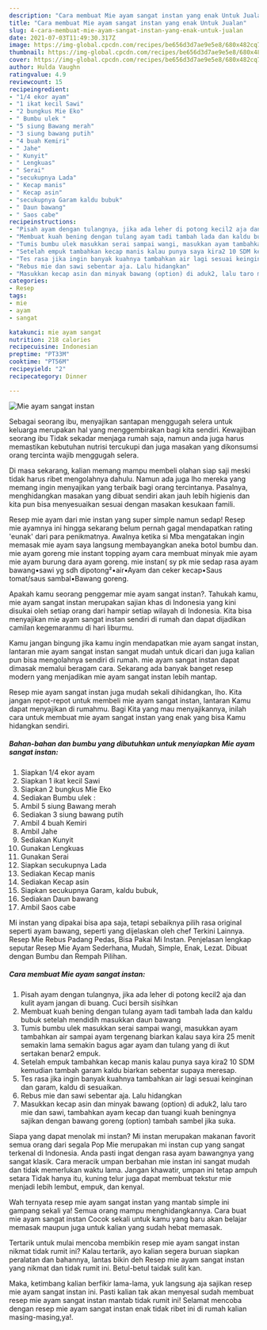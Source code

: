 ```yaml
---
description: "Cara membuat Mie ayam sangat instan yang enak Untuk Jualan"
title: "Cara membuat Mie ayam sangat instan yang enak Untuk Jualan"
slug: 4-cara-membuat-mie-ayam-sangat-instan-yang-enak-untuk-jualan
date: 2021-07-03T11:49:30.317Z
image: https://img-global.cpcdn.com/recipes/be656d3d7ae9e5e8/680x482cq70/mie-ayam-sangat-instan-foto-resep-utama.jpg
thumbnail: https://img-global.cpcdn.com/recipes/be656d3d7ae9e5e8/680x482cq70/mie-ayam-sangat-instan-foto-resep-utama.jpg
cover: https://img-global.cpcdn.com/recipes/be656d3d7ae9e5e8/680x482cq70/mie-ayam-sangat-instan-foto-resep-utama.jpg
author: Hulda Vaughn
ratingvalue: 4.9
reviewcount: 15
recipeingredient:
- "1/4 ekor ayam"
- "1 ikat kecil Sawi"
- "2 bungkus Mie Eko"
- " Bumbu ulek "
- "5 siung Bawang merah"
- "3 siung bawang putih"
- "4 buah Kemiri"
- " Jahe"
- " Kunyit"
- " Lengkuas"
- " Serai"
- "secukupnya Lada"
- " Kecap manis"
- " Kecap asin"
- "secukupnya Garam kaldu bubuk"
- " Daun bawang"
- " Saos cabe"
recipeinstructions:
- "Pisah ayam dengan tulangnya, jika ada leher di potong kecil2 aja dan kulit ayam jangan di buang. Cuci bersih sisihkan"
- "Membuat kuah bening dengan tulang ayam tadi tambah lada dan kaldu bubuk setelah mendidih masukkan daun bawang"
- "Tumis bumbu ulek masukkan serai sampai wangi, masukkan ayam tambahkan air sampai ayam tergenang biarkan kalau saya kira 25 menit semakin lama semakin bagus agar ayam dan tulang yang di ikut sertakan benar2 empuk."
- "Setelah empuk tambahkan kecap manis kalau punya saya kira2 10 SDM kemudian tambah garam kaldu biarkan sebentar supaya meresap."
- "Tes rasa jika ingin banyak kuahnya tambahkan air lagi sesuai keinginan dan garam, kaldu di sesuaikan."
- "Rebus mie dan sawi sebentar aja. Lalu hidangkan"
- "Masukkan kecap asin dan minyak bawang (option) di aduk2, lalu taro mie dan sawi, tambahkan ayam kecap dan tuangi kuah beningnya sajikan dengan bawang goreng (option) tambah sambel jika suka."
categories:
- Resep
tags:
- mie
- ayam
- sangat

katakunci: mie ayam sangat 
nutrition: 218 calories
recipecuisine: Indonesian
preptime: "PT33M"
cooktime: "PT56M"
recipeyield: "2"
recipecategory: Dinner

---
```



![Mie ayam sangat instan](https://img-global.cpcdn.com/recipes/be656d3d7ae9e5e8/680x482cq70/mie-ayam-sangat-instan-foto-resep-utama.jpg)

Sebagai seorang ibu, menyajikan santapan menggugah selera untuk keluarga merupakan hal yang menggembirakan bagi kita sendiri. Kewajiban seorang ibu Tidak sekadar menjaga rumah saja, namun anda juga harus memastikan kebutuhan nutrisi tercukupi dan juga masakan yang dikonsumsi orang tercinta wajib menggugah selera.

Di masa  sekarang, kalian memang mampu membeli olahan siap saji meski tidak harus ribet mengolahnya dahulu. Namun ada juga lho mereka yang memang ingin menyajikan yang terbaik bagi orang tercintanya. Pasalnya, menghidangkan masakan yang dibuat sendiri akan jauh lebih higienis dan kita pun bisa menyesuaikan sesuai dengan masakan kesukaan famili. 

Resep mie ayam dari mie instan yang super simple namun sedap! Resep mie ayamnya ini hingga sekarang belum pernah gagal mendapatkan rating &#39;eunak&#39; dari para penikmatnya. Awalnya ketika si Mba mengatakan ingin memasak mie ayam saya langsung membayangkan aneka botol bumbu dan. mie ayam goreng mie instant topping ayam cara membuat minyak mie ayam mie ayam burung dara ayam goreng. mie instan( sy pk mie sedap rasa ayam bawang•sawi yg sdh dipotong²•air•Ayam dan ceker kecap•Saus tomat/saus sambal•Bawang goreng.

Apakah kamu seorang penggemar mie ayam sangat instan?. Tahukah kamu, mie ayam sangat instan merupakan sajian khas di Indonesia yang kini disukai oleh setiap orang dari hampir setiap wilayah di Indonesia. Kita bisa menyajikan mie ayam sangat instan sendiri di rumah dan dapat dijadikan camilan kegemaranmu di hari liburmu.

Kamu jangan bingung jika kamu ingin mendapatkan mie ayam sangat instan, lantaran mie ayam sangat instan sangat mudah untuk dicari dan juga kalian pun bisa mengolahnya sendiri di rumah. mie ayam sangat instan dapat dimasak memalui beragam cara. Sekarang ada banyak banget resep modern yang menjadikan mie ayam sangat instan lebih mantap.

Resep mie ayam sangat instan juga mudah sekali dihidangkan, lho. Kita jangan repot-repot untuk membeli mie ayam sangat instan, lantaran Kamu dapat menyajikan di rumahmu. Bagi Kita yang mau menyajikannya, inilah cara untuk membuat mie ayam sangat instan yang enak yang bisa Kamu hidangkan sendiri.

<!--inarticleads1-->

##### Bahan-bahan dan bumbu yang dibutuhkan untuk menyiapkan Mie ayam sangat instan:

1. Siapkan 1/4 ekor ayam
1. Siapkan 1 ikat kecil Sawi
1. Siapkan 2 bungkus Mie Eko
1. Sediakan  Bumbu ulek :
1. Ambil 5 siung Bawang merah
1. Sediakan 3 siung bawang putih
1. Ambil 4 buah Kemiri
1. Ambil  Jahe
1. Sediakan  Kunyit
1. Gunakan  Lengkuas
1. Gunakan  Serai
1. Siapkan secukupnya Lada
1. Sediakan  Kecap manis
1. Sediakan  Kecap asin
1. Siapkan secukupnya Garam, kaldu bubuk,
1. Sediakan  Daun bawang
1. Ambil  Saos cabe


Mi instan yang dipakai bisa apa saja, tetapi sebaiknya pilih rasa original seperti ayam bawang, seperti yang dijelaskan oleh chef Terkini Lainnya. Resep Mie Rebus Padang Pedas, Bisa Pakai Mi Instan. Penjelasan lengkap seputar Resep Mie Ayam Sederhana, Mudah, Simple, Enak, Lezat. Dibuat dengan Bumbu dan Rempah Pilihan. 

<!--inarticleads2-->

##### Cara membuat Mie ayam sangat instan:

1. Pisah ayam dengan tulangnya, jika ada leher di potong kecil2 aja dan kulit ayam jangan di buang. Cuci bersih sisihkan
1. Membuat kuah bening dengan tulang ayam tadi tambah lada dan kaldu bubuk setelah mendidih masukkan daun bawang
1. Tumis bumbu ulek masukkan serai sampai wangi, masukkan ayam tambahkan air sampai ayam tergenang biarkan kalau saya kira 25 menit semakin lama semakin bagus agar ayam dan tulang yang di ikut sertakan benar2 empuk.
1. Setelah empuk tambahkan kecap manis kalau punya saya kira2 10 SDM kemudian tambah garam kaldu biarkan sebentar supaya meresap.
1. Tes rasa jika ingin banyak kuahnya tambahkan air lagi sesuai keinginan dan garam, kaldu di sesuaikan.
1. Rebus mie dan sawi sebentar aja. Lalu hidangkan
1. Masukkan kecap asin dan minyak bawang (option) di aduk2, lalu taro mie dan sawi, tambahkan ayam kecap dan tuangi kuah beningnya sajikan dengan bawang goreng (option) tambah sambel jika suka.


Siapa yang dapat menolak mi instan? Mi instan merupakan makanan favorit semua orang dari segala Pop Mie merupakan mi instan cup yang sangat terkenal di Indonesia. Anda pasti ingat dengan rasa ayam bawangnya yang sangat klasik. Cara meracik umpan berbahan mie instan ini sangat mudah dan tidak memerlukan waktu lama. Jangan khawatir, umpan ini tetap ampuh setara Tidak hanya itu, kuning telur juga dapat membuat tekstur mie menjadi lebih lembut, empuk, dan kenyal. 

Wah ternyata resep mie ayam sangat instan yang mantab simple ini gampang sekali ya! Semua orang mampu menghidangkannya. Cara buat mie ayam sangat instan Cocok sekali untuk kamu yang baru akan belajar memasak maupun juga untuk kalian yang sudah hebat memasak.

Tertarik untuk mulai mencoba membikin resep mie ayam sangat instan nikmat tidak rumit ini? Kalau tertarik, ayo kalian segera buruan siapkan peralatan dan bahannya, lantas bikin deh Resep mie ayam sangat instan yang nikmat dan tidak rumit ini. Betul-betul taidak sulit kan. 

Maka, ketimbang kalian berfikir lama-lama, yuk langsung aja sajikan resep mie ayam sangat instan ini. Pasti kalian tak akan menyesal sudah membuat resep mie ayam sangat instan mantab tidak rumit ini! Selamat mencoba dengan resep mie ayam sangat instan enak tidak ribet ini di rumah kalian masing-masing,ya!.

